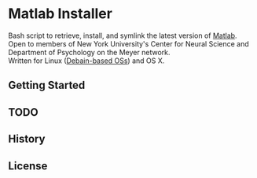 # Matlab Installer

Bash script to retrieve, install, and symlink the latest version of [Matlab](https://www.mathworks.com/products/matlab.html). 
Open to members of New York University's Center for Neural Science and Department of Psychology on the Meyer network.   
Written for Linux ([Debain-based OSs](https://www.debian.org/derivatives/#list)) and OS X.  

## Getting Started 

## TODO 

## History 

## License 
